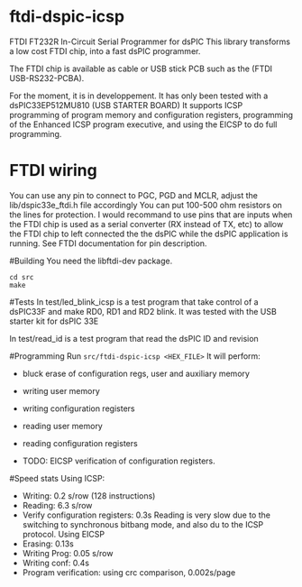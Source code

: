 # ftdi-dspic-icsp
FTDI FT232R In-Circuit Serial Programmer for dsPIC
This library transforms a low cost FTDI chip, into a fast dsPIC programmer.

The FTDI chip is available as cable or USB stick PCB such as the (FTDI  USB-RS232-PCBA).

For the moment, it is in developpement.
It has only been tested with a dsPIC33EP512MU810 (USB STARTER BOARD)
It supports ICSP programming of program memory and configuration registers, programming of the Enhanced ICSP program executive, and using the EICSP to do full programming.
 

# FTDI wiring
You can use any pin to connect to PGC, PGD and MCLR, adjust the lib/dspic33e_ftdi.h file accordingly
You can put 100-500 ohm resistors on the lines for protection. I would recommand to use pins that are 
inputs when the FTDI chip is used as a serial converter (RX instead of TX, etc) to allow the FTDI chip to
left connected the the dsPIC while the dsPIC application is running. See FTDI documentation for pin description.

#Building
You need the libftdi-dev package.

    cd src
    make

#Tests
In test/led_blink_icsp is a test program that take control of a dsPIC33F and make RD0, RD1 and RD2 blink.
It was tested with the USB starter kit for dsPIC 33E

In test/read_id is a test program that read the dsPIC ID and revision

#Programming
Run `src/ftdi-dspic-icsp <HEX_FILE>`
It will perform:
* bluck erase of configuration regs, user and auxiliary memory
* writing user memory
* writing configuration registers
* reading user memory
* reading configuration registers

* TODO: EICSP verification of configuration registers.

#Speed stats
Using ICSP:
* Writing: 0.2 s/row (128 instructions)
* Reading: 6.3 s/row
* Verify configuration registers: 0.3s
Reading is very slow due to the switching to synchronous bitbang mode, and also du to the ICSP protocol.
Using EICSP
* Erasing: 0.13s
* Writing Prog: 0.05 s/row
* Writing conf: 0.4s
* Program verification: using crc comparison, 0.002s/page


